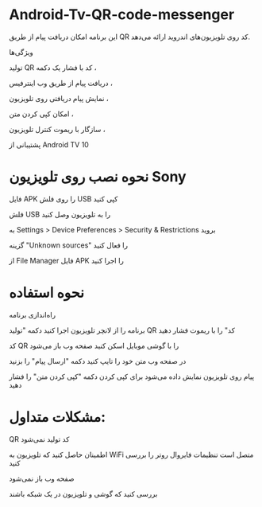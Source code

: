 # Android-Tv-QR-code-messenger
این برنامه امکان دریافت پیام از طریق QR کد روی تلویزیون‌های اندروید ارائه می‌دهد.

ویژگی‌ها

تولید QR کد با فشار یک دکمه ،

دریافت پیام از طریق وب اینترفیس ،

نمایش پیام دریافتی روی تلویزیون ،

امکان کپی کردن متن ،

سازگار با ریموت کنترل تلویزیون ،

پشتیبانی از Android TV 10



# نحوه نصب روی تلویزیون Sony

فایل APK را روی فلش USB کپی کنید

فلش USB را به تلویزیون وصل کنید

به Settings > Device Preferences > Security & Restrictions بروید

گزینه "Unknown sources" را فعال کنید

از File Manager فایل APK را اجرا کنید

# نحوه استفاده


راه‌اندازی برنامه

برنامه را از لانچر تلویزیون اجرا کنید
دکمه "تولید QR کد" را با ریموت فشار دهید


کد QR  را با گوشی موبایل اسکن کنید
صفحه وب باز می‌شود


در صفحه وب متن خود را تایپ کنید
دکمه "ارسال پیام" را بزنید


پیام روی تلویزیون نمایش داده می‌شود
برای کپی کردن دکمه "کپی کردن متن" را فشار دهید


# مشکلات متداول:

QR کد تولید نمی‌شود

اطمینان حاصل کنید که تلویزیون به WiFi متصل است
تنظیمات فایروال روتر را بررسی کنید


صفحه وب باز نمی‌شود

بررسی کنید که گوشی و تلویزیون در یک شبکه باشند




